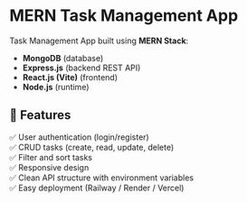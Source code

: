 # MERN Task Management App

Task Management App built using **MERN Stack**:
- **MongoDB** (database)
- **Express.js** (backend REST API)
- **React.js (Vite)** (frontend)
- **Node.js** (runtime)

## 🚀 Features

✅ User authentication (login/register)  
✅ CRUD tasks (create, read, update, delete)  
✅ Filter and sort tasks  
✅ Responsive design  
✅ Clean API structure with environment variables  
✅ Easy deployment (Railway / Render / Vercel)
